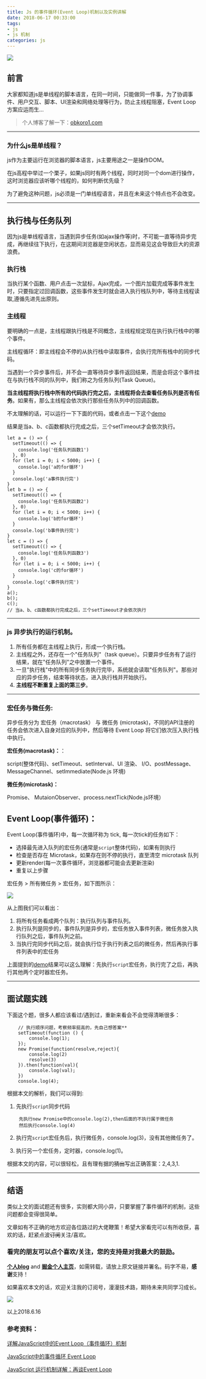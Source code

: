 ```yaml
---
title: Js 的事件循环(Event Loop)机制以及实例讲解
date: 2018-06-17 00:33:00
tags:
- js
- js 机制
categories: js
---
```

![](http://ww1.sinaimg.cn/large/005Y4rCogy1fsdhdrglvtj31hc0u01ey.jpg)

## 前言

大家都知道js是单线程的脚本语言，在同一时间，只能做同一件事，为了协调事件、用户交互、脚本、UI渲染和网络处理等行为，防止主线程阻塞，Event Loop方案应运而生...

<!--more-->

> 个人博客了解一下：[obkoro1.com](http://obkoro1.com/)

---

### 为什么js是单线程？

js作为主要运行在浏览器的脚本语言，js主要用途之一是操作DOM。

在js高程中举过一个栗子，如果js同时有两个线程，同时对同一个dom进行操作，这时浏览器应该听哪个线程的，如何判断优先级？

为了避免这种问题，js必须是一门单线程语言，并且在未来这个特点也不会改变。

---

## 执行栈与任务队列

因为js是单线程语言，当遇到异步任务(如ajax操作等)时，不可能一直等待异步完成，再继续往下执行，在这期间浏览器是空闲状态，显而易见这会导致巨大的资源浪费。

### 执行栈

当执行某个函数、用户点击一次鼠标，Ajax完成，一个图片加载完成等事件发生时，只要指定过回调函数，这些事件发生时就会进入执行栈队列中，等待主线程读取,遵循先进先出原则。

### 主线程

要明确的一点是，主线程跟执行栈是不同概念，主线程规定现在执行执行栈中的哪个事件。

主线程循环：即主线程会不停的从执行栈中读取事件，会执行完所有栈中的同步代码。

当遇到一个异步事件后，并不会一直等待异步事件返回结果，而是会将这个事件挂在与执行栈不同的队列中，我们称之为任务队列(Task Queue)。

**当主线程将执行栈中所有的代码执行完之后，主线程将会去查看任务队列是否有任务**。如果有，那么主线程会依次执行那些任务队列中的回调函数。

不太理解的话，可以运行一下下面的代码，或者点击一下这个[demo](https://codepen.io/OBKoro1/pen/LrzqBd)

结果是当a、b、c函数都执行完成之后，三个setTimeout才会依次执行。

    let a = () => {
      setTimeout(() => {
        console.log('任务队列函数1')
      }, 0)
      for (let i = 0; i < 5000; i++) {
        console.log('a的for循环')
      }
      console.log('a事件执行完')
    }
    let b = () => {
      setTimeout(() => {
        console.log('任务队列函数2')
      }, 0)
      for (let i = 0; i < 5000; i++) {
        console.log('b的for循环')
      }
      console.log('b事件执行完')
    }
    let c = () => {
      setTimeout(() => {
        console.log('任务队列函数3')
      }, 0)
      for (let i = 0; i < 5000; i++) {
        console.log('c的for循环')
      }
      console.log('c事件执行完')
    }
    a();
    b();
    c();
    // 当a、b、c函数都执行完成之后，三个setTimeout才会依次执行

---

### js 异步执行的运行机制。

1. 所有任务都在主线程上执行，形成一个执行栈。
2. 主线程之外，还存在一个"任务队列"（task queue）。只要异步任务有了运行结果，就在"任务队列"之中放置一个事件。
3. 一旦"执行栈"中的所有同步任务执行完毕，系统就会读取"任务队列"。那些对应的异步任务，结束等待状态，进入执行栈并开始执行。
4. **主线程不断重复上面的第三步**。

---

### 宏任务与微任务:

异步任务分为 宏任务（macrotask） 与 微任务 (microtask)，不同的API注册的任务会依次进入自身对应的队列中，然后等待 Event Loop 将它们依次压入执行栈中执行。

**宏任务(macrotask)：**：

script(整体代码)、setTimeout、setInterval、UI 渲染、 I/O、postMessage、 MessageChannel、setImmediate(Node.js 环境)

**微任务(microtask)：**

Promise、 MutaionObserver、process.nextTick(Node.js环境）


## Event Loop(事件循环)：

Event Loop(事件循环)中，每一次循环称为 tick, 每一次tick的任务如下：

* 选择最先进入队列的宏任务(通常是`script`整体代码)，如果有则执行
* 检查是否存在 Microtask，如果存在则不停的执行，直至清空 microtask 队列
* 更新render(每一次事件循环，浏览器都可能会去更新渲染)
* 重复以上步骤

宏任务 > 所有微任务 > 宏任务，如下图所示：

![](https://user-gold-cdn.xitu.io/2018/6/16/164081cfd8400f92)

从上图我们可以看出：

1. 将所有任务看成两个队列：执行队列与事件队列。
2. 执行队列是同步的，事件队列是异步的，宏任务放入事件列表，微任务放入执行队列之后，事件队列之前。
3. 当执行完同步代码之后，就会执行位于执行列表之后的微任务，然后再执行事件列表中的宏任务

上面提到的[demo](https://codepen.io/OBKoro1/pen/LrzqBd)结果可以这么理解：先执行`script`宏任务，执行完了之后，再执行其他两个定时器宏任务。

---

## 面试题实践

下面这个题，很多人都应该看过/遇到过，重新来看会不会觉得清晰很多：

        // 执行顺序问题，考察频率挺高的，先自己想答案**
        setTimeout(function () {
            console.log(1);
        });
        new Promise(function(resolve,reject){
            console.log(2)
            resolve(3)
        }).then(function(val){
            console.log(val);
        })
        console.log(4);

根据本文的解析，我们可以得到:

1. 先执行`script`同步代码

        先执行new Promise中的console.log(2),then后面的不执行属于微任务
        然后执行console.log(4)

2. 执行完`script`宏任务后，执行微任务，console.log(3)，没有其他微任务了。
3. 执行另一个宏任务，定时器，console.log(1)。


根据本文的内容，可以很轻松，且有理有据的~~猜出~~写出正确答案：2,4,3,1.

---

## 结语

类似上文的面试题还有很多，实则都大同小异，只要掌握了事件循环的机制，这些问题都会变得很简单。

文章如有不正确的地方欢迎各位路过的大佬鞭策！希望大家看完可以有所收获，喜欢的话，赶紧点波~~订阅~~关注/喜欢。

### 看完的朋友可以点个喜欢/关注，您的支持是对我最大的鼓励。

**[个人blog](http://obkoro1.com/)** and **[掘金个人主页](https://juejin.im/user/58714f0eb123db4a2eb95372)**，如需转载，请放上原文链接并署名。码字不易，**感谢**支持！
 
如果喜欢本文的话，欢迎关注我的订阅号，漫漫技术路，期待未来共同学习成长。

![](https://user-gold-cdn.xitu.io/2018/5/1/1631b6f52f7e7015?w=344&h=344&f=jpeg&s=8317)
 
 以上2018.6.16
 
### 参考资料：

[详解JavaScript中的Event Loop（事件循环）机制](https://zhuanlan.zhihu.com/p/33058983)

[JavaScript中的事件循环 Event Loop](http://coderlt.coding.me/2017/12/13/event-loop/)

[JavaScript 运行机制详解：再谈Event Loop](http://www.ruanyifeng.com/blog/2014/10/event-loop.html)

